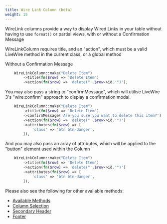 ```yaml
---
title: Wire Link Column (beta)
weight: 15
---
```


WireLink columns provide a way to display Wired Links in your table without having to use `format()` or partial views, with or without a Confirmation Message

WireLinkColumn requires title, and an "action", which must be a valid LiveWire method in the current class, or a global method

Without a Confirmation Message
```php
    WireLinkColumn::make("Delete Item")
        ->title(fn($row) => 'Delete Item')
        ->action(fn($row) => 'delete("'.$row->id.'")'),
```

You may also pass a string to "confirmMessage", which will utilise LiveWire 3's "wire:confirm" approach to display a confirmation modal.

```php
    WireLinkColumn::make("Delete Item")
        ->title(fn($row) => 'Delete Item')
        ->confirmMessage('Are you sure you want to delete this item?')
        ->action(fn($row) => 'delete("'.$row->id.'")')
        ->attributes(fn($row) => [
            'class' => 'btn btn-danger',
        ]),
```

And you may also pass an array of attributes, which will be applied to the "button" element used within the Column
```php
    WireLinkColumn::make("Delete Item")
        ->title(fn($row) => 'Delete Item')
        ->action(fn($row) => 'delete("'.$row->id.'")')
        ->attributes(fn($row) => [
            'class' => 'btn btn-danger',
        ]),
```

Please also see the following for other available methods:
<ul>
    <li>
        <a href="https://rappasoft.com/docs/laravel-livewire-tables/v3/columns/available-methods">Available Methods</a>
    </li>
    <li>
        <a href="https://rappasoft.com/docs/laravel-livewire-tables/v3/columns/column-selection">Column Selection</a>
    </li>
    <li>
        <a href="https://rappasoft.com/docs/laravel-livewire-tables/v3/columns/secondary-header">Secondary Header</a>
    </li>
    <li>
        <a href="https://rappasoft.com/docs/laravel-livewire-tables/v3/columns/footer">Footer</a>
    </li>
</ul>